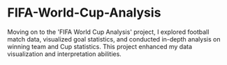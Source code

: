 # FIFA-World-Cup-Analysis

Moving on to the 'FIFA World Cup Analysis' project, I explored football match data, visualized goal statistics, and conducted in-depth analysis on winning team and Cup statistics. This project enhanced my data visualization and interpretation abilities.
